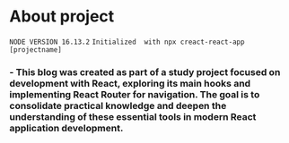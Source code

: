 # About project
`NODE VERSION 16.13.2`
`Initialized  with npx creact-react-app [projectname]`

### - This blog was created as part of a study project focused on development with React, exploring its main hooks and implementing React Router for navigation. The goal is to consolidate practical knowledge and deepen the understanding of these essential tools in modern React application development.
